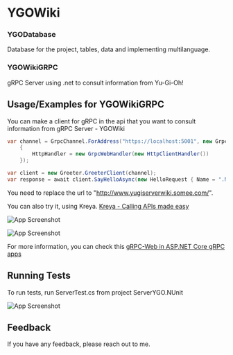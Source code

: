 
# YGOWiki

### YGODatabase ###
Database for the project, tables, data and implementing multilanguage.

### YGOWikiGRPC ###
gRPC Server using .net to consult information from Yu-Gi-Oh!

## Usage/Examples for YGOWikiGRPC


You can make a client for gRPC in the api that you want to consult information from 
gRPC Server - YGOWiki
```c#
var channel = GrpcChannel.ForAddress("https://localhost:5001", new GrpcChannelOptions
    {
        HttpHandler = new GrpcWebHandler(new HttpClientHandler())
    });

var client = new Greeter.GreeterClient(channel);
var response = await client.SayHelloAsync(new HelloRequest { Name = ".NET" });
```

You need to replace the url to "http://www.yugiserverwiki.somee.com/".

You can also try it, using Kreya. [Kreya - Calling APIs made easy](https://kreya.app/)

![App Screenshot](https://res.cloudinary.com/imgresd/image/upload/v1691386768/Github/Kreya01_huyzi8.png)

![App Screenshot](https://res.cloudinary.com/imgresd/image/upload/v1691386768/Github/Kreya02_jrzlpm.png)







For more information, you can check this [gRPC-Web in ASP.NET Core gRPC apps](https://learn.microsoft.com/en-us/aspnet/core/grpc/grpcweb?view=aspnetcore-7.0)


## Running Tests

To run tests, run ServerTest.cs from project ServerYGO.NUnit

![App Screenshot](https://res.cloudinary.com/imgresd/image/upload/v1691386166/Github/UnitTests_zyxrnk.png)

## Feedback

If you have any feedback, please reach out to me.
